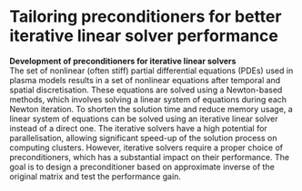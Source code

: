 # Tailoring preconditioners for better iterative linear solver performance

**Development of preconditioners for iterative linear solvers**\
  The set of nonlinear (often stiff) partial differential equations (PDEs) used in plasma models results in a set of nonlinear equations after temporal and spatial discretisation. These equations are solved using a Newton-based methods, which involves solving a linear system of equations during each Newton iteration. To shorten the solution time and reduce memory usage, a linear system of equations can be solved using an iterative linear solver instead of a direct one. The iterative solvers have a high potential for parallelisation, allowing significant speed-up of the solution process on computing clusters. However, iterative solvers require a proper choice of preconditioners, which has a substantial impact on their performance. The goal is to design a preconditioner based on approximate inverse of the original matrix and test the performance gain.
